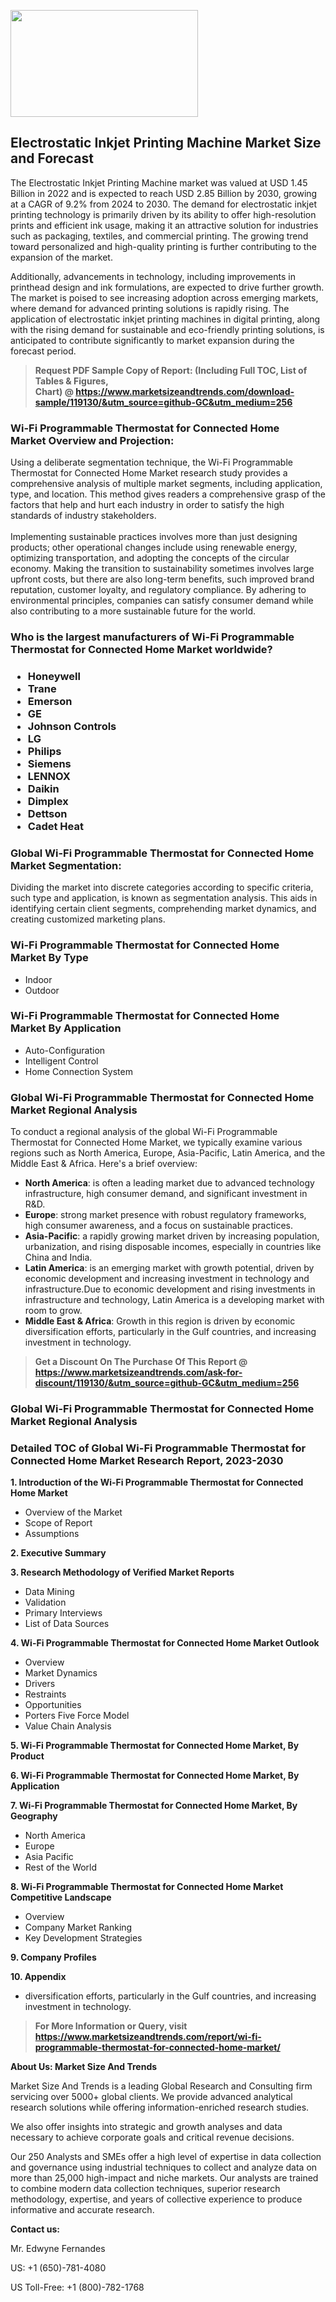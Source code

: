 <p><img class="alignnone size-medium wp-image-20088" src="https://ffe5etoiles.com/wp-content/uploads/2024/12/MST1-300x171.png" alt="" width="300" height="171" /></p><h2>Electrostatic Inkjet Printing Machine Market Size and Forecast</h2><p>The Electrostatic Inkjet Printing Machine market was valued at USD 1.45 Billion in 2022 and is expected to reach USD 2.85 Billion by 2030, growing at a CAGR of 9.2% from 2024 to 2030. The demand for electrostatic inkjet printing technology is primarily driven by its ability to offer high-resolution prints and efficient ink usage, making it an attractive solution for industries such as packaging, textiles, and commercial printing. The growing trend toward personalized and high-quality printing is further contributing to the expansion of the market.</p><p>Additionally, advancements in technology, including improvements in printhead design and ink formulations, are expected to drive further growth. The market is poised to see increasing adoption across emerging markets, where demand for advanced printing solutions is rapidly rising. The application of electrostatic inkjet printing machines in digital printing, along with the rising demand for sustainable and eco-friendly printing solutions, is anticipated to contribute significantly to market expansion during the forecast period.</p></p><blockquote id="" class=""><strong>Request PDF Sample Copy of Report: (Including Full TOC, List of Tables &amp; Figures, Chart)&nbsp;@&nbsp;<strong><a href="https://www.marketsizeandtrends.com/download-sample/119130/&utm_source=github-GC&utm_medium=256" target="_blank">https://www.marketsizeandtrends.com/download-sample/119130/&utm_source=github-GC&utm_medium=256</a></strong></strong></blockquote><h3 id="" class="">Wi-Fi Programmable Thermostat for Connected Home Market&nbsp;Overview and Projection:</h3><p id="" class="">Using a deliberate segmentation technique, the Wi-Fi Programmable Thermostat for Connected Home Market research study provides a comprehensive analysis of multiple market segments, including application, type, and location. This method gives readers a comprehensive grasp of the factors that help and hurt each industry in order to satisfy the high standards of industry stakeholders. <br /> <br />Implementing sustainable practices involves more than just designing products; other operational changes include using renewable energy, optimizing transportation, and adopting the concepts of the circular economy. Making the transition to sustainability sometimes involves large upfront costs, but there are also long-term benefits, such improved brand reputation, customer loyalty, and regulatory compliance. By adhering to environmental principles, companies can satisfy consumer demand while also contributing to a more sustainable future for the world.</p><h3 id="" class="">Who is the largest manufacturers of&nbsp;Wi-Fi Programmable Thermostat for Connected Home Market worldwide?</h3><h3 class=""><p><ul><li>Honeywell </li><li> Trane </li><li> Emerson </li><li> GE </li><li> Johnson Controls </li><li> LG </li><li> Philips </li><li> Siemens </li><li> LENNOX </li><li> Daikin </li><li> Dimplex </li><li> Dettson </li><li> Cadet Heat</li></ul></p></h3><h3 id="" class="">Global&nbsp;Wi-Fi Programmable Thermostat for Connected Home Market Segmentation:</h3><p id="" class="">Dividing the market into discrete categories according to specific criteria, such type and application, is known as segmentation analysis. This aids in identifying certain client segments, comprehending market dynamics, and creating customized marketing plans.</p><h3 id="" class="">Wi-Fi Programmable Thermostat for Connected Home Market&nbsp;By Type</h3><p><p><ul><li>Indoor</li><li> Outdoor</p></li></ul></p></p><h3 id="" class="">Wi-Fi Programmable Thermostat for Connected Home Market&nbsp;By Application</h3><p class=""><p><ul><li>Auto-Configuration</li><li> Intelligent Control</li><li> Home Connection System</li></ul></p></p><h3 id="" class="">Global Wi-Fi Programmable Thermostat for Connected Home Market Regional Analysis</h3><p id="" class="">To conduct a regional analysis of the global Wi-Fi Programmable Thermostat for Connected Home Market, we typically examine various regions such as North America, Europe, Asia-Pacific, Latin America, and the Middle East &amp; Africa. Here's a brief overview:</p><ul><li><strong>North America</strong>: is often a leading market due to advanced technology infrastructure, high consumer demand, and significant investment in R&amp;D.</li><li><strong>Europe</strong>: strong market presence with robust regulatory frameworks, high consumer awareness, and a focus on sustainable practices.</li><li><strong>Asia-Pacific</strong>: a rapidly growing market driven by increasing population, urbanization, and rising disposable incomes, especially in countries like China and India.</li><li><strong>Latin America</strong>: is an emerging market with growth potential, driven by economic development and increasing investment in technology and infrastructure.Due to economic development and rising investments in infrastructure and technology, Latin America is a developing market with room to grow.</li><li><strong>Middle East &amp; Africa</strong>: Growth in this region is driven by economic diversification efforts, particularly in the Gulf countries, and increasing investment in technology.</li></ul><blockquote id="" class=""><strong>Get a Discount On The Purchase Of This Report @ <strong><a href="https://www.marketsizeandtrends.com/ask-for-discount/119130/&utm_source=github-GC&utm_medium=256" target="_blank">https://www.marketsizeandtrends.com/ask-for-discount/119130/&utm_source=github-GC&utm_medium=256</a></strong></strong></blockquote><h3 id="" class="">Global Wi-Fi Programmable Thermostat for Connected Home Market Regional Analysis</h3><h3 id="" class="">Detailed TOC of Global Wi-Fi Programmable Thermostat for Connected Home Market Research Report, 2023-2030</h3><p id="" class=""><strong>1. Introduction of the Wi-Fi Programmable Thermostat for Connected Home Market</strong></p><ul><li>Overview of the Market</li><li>Scope of Report</li><li>Assumptions</li></ul><p id="" class=""><strong>2. Executive Summary</strong></p><p id="" class=""><strong>3. Research Methodology of Verified Market Reports</strong></p><ul><li>Data Mining</li><li>Validation</li><li>Primary Interviews</li><li>List of Data Sources</li></ul><p id="" class=""><strong>4. Wi-Fi Programmable Thermostat for Connected Home Market Outlook</strong></p><ul><li>Overview</li><li>Market Dynamics</li><li>Drivers</li><li>Restraints</li><li>Opportunities</li><li>Porters Five Force Model</li><li>Value Chain Analysis</li></ul><p id="" class=""><strong>5. Wi-Fi Programmable Thermostat for Connected Home Market, By Product</strong></p><p id="" class=""><strong>6. Wi-Fi Programmable Thermostat for Connected Home Market, By Application</strong></p><p id="" class=""><strong>7. Wi-Fi Programmable Thermostat for Connected Home Market, By Geography</strong></p><ul><li>North America</li><li>Europe</li><li>Asia Pacific</li><li>Rest of the World</li></ul><p id="" class=""><strong>8. Wi-Fi Programmable Thermostat for Connected Home Market Competitive Landscape</strong></p><ul><li>Overview</li><li>Company Market Ranking</li><li>Key Development Strategies</li></ul><p id="" class=""><strong>9. Company Profiles</strong></p><p id="" class=""><strong>10. Appendix</strong></p><ul><li>diversification efforts, particularly in the Gulf countries, and increasing investment in technology.</li></ul><blockquote id="" class=""><strong>For More Information or Query, visit <strong><strong><a href="https://www.marketsizeandtrends.com/report/wi-fi-programmable-thermostat-for-connected-home-market/" target="_blank">https://www.marketsizeandtrends.com/report/wi-fi-programmable-thermostat-for-connected-home-market/</a></strong></strong></strong></blockquote><p id="" class=""><strong>About Us: Market Size And Trends</strong></p><p id="" class="">Market Size And Trends is a leading Global Research and Consulting firm servicing over 5000+ global clients. We provide advanced analytical research solutions while offering information-enriched research studies.</p><p id="" class="">We also offer insights into strategic and growth analyses and data necessary to achieve corporate goals and critical revenue decisions.</p><p id="" class="">Our 250 Analysts and SMEs offer a high level of expertise in data collection and governance using industrial techniques to collect and analyze data on more than 25,000 high-impact and niche markets. Our analysts are trained to combine modern data collection techniques, superior research methodology, expertise, and years of collective experience to produce informative and accurate research.</p><p id="" class=""><strong>Contact us:</strong></p><p id="" class="">Mr. Edwyne Fernandes</p><p id="" class="">US: +1 (650)-781-4080</p><p id="" class="">US Toll-Free: +1 (800)-782-1768</p>
